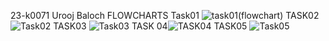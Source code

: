 23-k0071 Urooj Baloch
FLOWCHARTS
Task01
![task01(flowchart)](https://github.com/Urooj-Baloch/PF-Fall-2023/assets/144048378/55506ad2-7e64-4fb8-9d9d-75499df37d48)
TASK02
![Task02](https://github.com/Urooj-Baloch/PF-Fall-2023/assets/144048378/fc491432-31ca-4443-b585-7355ac429e72)
TASK03
![Task03](https://github.com/Urooj-Baloch/PF-Fall-2023/assets/144048378/4db4a48b-1ade-4c9d-a556-d6ba3553d9a7)
TASK 04![ TASK04](https://github.com/Urooj-Baloch/PF-Fall-2023/assets/144048378/0ad56cb9-c68a-4c48-be87-1892958c53f9)
TASK05
![Task05](https://github.com/Urooj-Baloch/PF-Fall-2023/assets/144048378/24f2a2b0-67fc-4458-a65e-637d78d49674)
